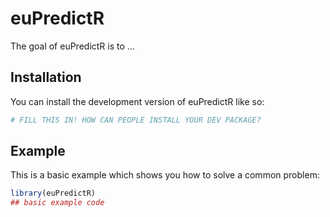 
# euPredictR

<!-- badges: start -->
<!-- badges: end -->

The goal of euPredictR is to ...

## Installation

You can install the development version of euPredictR like so:

``` r
# FILL THIS IN! HOW CAN PEOPLE INSTALL YOUR DEV PACKAGE?
```

## Example

This is a basic example which shows you how to solve a common problem:

``` r
library(euPredictR)
## basic example code
```

